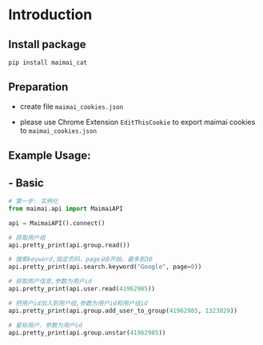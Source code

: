 
# Introduction
## Install package
```shell
pip install maimai_cat
```
## Preparation

- create file `maimai_cookies.json`

- please use Chrome Extension `EditThisCookie` to export maimai cookies to `maimai_cookies.json`



##  Example Usage:

## - Basic

```python
# 第一步: 实例化
from maimai.api import MaimaiAPI

api = MaimaiAPI().connect()

# 获取用户组
api.pretty_print(api.group.read())

# 搜索keyword,指定页码，page从0开始，最多到30 
api.pretty_print(api.search.keyword("Google", page=0))

# 获取用户信息,参数为用户id
api.pretty_print(api.user.read(41962985))

# 把用户id加入到用户组,参数为用户id和用户组id
api.pretty_print(api.group.add_user_to_group(41962985, 1323029))

# 星标用户，参数为用户id
api.pretty_print(api.group.unstar(41962985))
```

